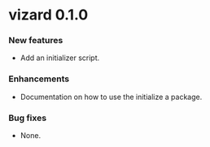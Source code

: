 # vizard 0.1.0

### New features

* Add an initializer script.

### Enhancements

* Documentation on how to use the initialize a package.

### Bug fixes

* None.
